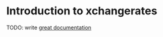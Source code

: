 # Introduction to xchangerates

TODO: write [great documentation](http://jacobian.org/writing/what-to-write/)
